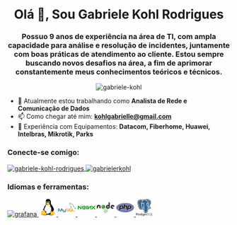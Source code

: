 <h1 align="center">Olá 👋, Sou Gabriele Kohl Rodrigues</h1>
<h3 align="center">Possuo 9 anos de experiência na área de TI, com ampla capacidade para análise e resolução de incidentes, juntamente com boas práticas de atendimento ao cliente. Estou sempre buscando novos desafios na área, a fim de aprimorar constantemente meus conhecimentos teóricos e técnicos.</h3>

<p align="center">
<img src="https://komarev.com/ghpvc/?username=gabriele-kohl&label=Profile%20views&color=0e75b6&style=flat" alt="gabriele-kohl" />
</p>

- 🔭 Atualmente estou trabalhando como **Analista de Rede e Comunicação de Dados**
- 📫 Como chegar até mim: **kohlgabrielle@gmail.com**
- 💼 Experiência com Equipamentos: **Datacom, Fiberhome, Huawei, Intelbras, Mikrotik, Parks**

<h3 align="left">Conecte-se comigo:</h3>
<p align="left">
<a href="https://linkedin.com/in/gabriele-kohl-rodrigues" target="blank">
<img align="center" src="https://raw.githubusercontent.com/rahuldkjain/github-profile-readme-generator/master/src/images/icons/Social/linked-in-alt.svg" alt="gabriele-kohl-rodrigues" height="30" width="40" />
</a>
<a href="https://instagram.com/gabrielerkohl" target="blank">
<img align="center" src="https://raw.githubusercontent.com/rahuldkjain/github-profile-readme-generator/master/src/images/icons/Social/instagram.svg" alt="gabrielerkohl" height="30" width="40" />
</a>
</p>

<h3 align="left">Idiomas e ferramentas:</h3>
<p align="left"> 
<a href="https://grafana.com" target="_blank" rel="noreferrer">
<img src="https://www.vectorlogo.zone/logos/grafana/grafana-icon.svg" alt="grafana" width="40" height="40"/> 
</a> 
<a href="https://www.linux.org/" target="_blank" rel="noreferrer">
<img src="https://raw.githubusercontent.com/devicons/devicon/master/icons/linux/linux-original.svg" alt="linux" width="40" height="40"/> 
</a> 
<a href="https://www.mysql.com/" target="_blank" rel="noreferrer">
<img src="https://raw.githubusercontent.com/devicons/devicon/master/icons/mysql/mysql-original-wordmark.svg" alt="mysql" width="40" height="40"/> 
</a> 
<a href="https://www.nginx.com" target="_blank" rel="noreferrer">
<img src="https://raw.githubusercontent.com/devicons/devicon/master/icons/nginx/nginx-original.svg" alt="nginx" width="40" height="40"/> 
</a> 
<a href="https://nodejs.org" target="_blank" rel="noreferrer">
<img src="https://raw.githubusercontent.com/devicons/devicon/master/icons/nodejs/nodejs-original-wordmark.svg" alt="nodejs" width="40" height="40"/> 
</a> 
<a href="https://www.php.net" target="_blank" rel="noreferrer">
<img src="https://raw.githubusercontent.com/devicons/devicon/master/icons/php/php-original.svg" alt="php" width="40" height="40"/> 
</a> 
<a href="https://www.postgresql.org" target="_blank" rel="noreferrer">
<img src="https://raw.githubusercontent.com/devicons/devicon/master/icons/postgresql/postgresql-original-wordmark.svg" alt="postgresql" width="40" height="40"/> 
</a> 
</p>
